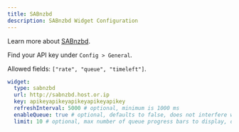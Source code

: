 ```yaml
---
title: SABnzbd
description: SABnzbd Widget Configuration
---
```


Learn more about [SABnzbd](https://github.com/sabnzbd/sabnzbd).

Find your API key under `Config > General`.

Allowed fields: `["rate", "queue", "timeleft"]`.

```yaml
widget:
  type: sabnzbd
  url: http://sabnzbd.host.or.ip
  key: apikeyapikeyapikeyapikeyapikey
  refreshInterval: 5000 # optional, minimum is 1000 ms
  enableQueue: true # optional, defaults to false, does not interfere with default queue block
  limit: 10 # optional, max number of queue progress bars to display, defaults to 5
```
